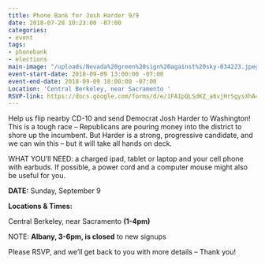 ```yaml
---
title: Phone Bank for Josh Harder 9/9
date: 2018-07-28 10:23:00 -07:00
categories:
- event
tags:
- phonebank
- elections
main-image: "/uploads/Nevada%20green%20sign%20against%20sky-034223.jpeg"
event-start-date: 2018-09-09 13:00:00 -07:00
event-end-date: 2018-09-09 18:00:00 -07:00
Location: 'Central Berkeley, near Sacramento '
RSVP-link: https://docs.google.com/forms/d/e/1FAIpQLSdKZ_a6vjHrSgysXhA4uNjmeIAuVxUp-DeAVe6mYHT8v73x1Q/viewform
---
```


Help us flip nearby CD-10 and send Democrat Josh Harder to Washington! This is a tough race – Republicans are pouring money into the district to shore up the incumbent. But Harder is a strong, progressive candidate, and we can win this – but it will take all hands on deck.

WHAT YOU’ll NEED: a charged ipad, tablet or laptop and your cell phone with earbuds. If possible, a power cord and a computer mouse might also be useful for you.

**DATE:** Sunday, September 9

**Locations & Times:** 

Central Berkeley, near Sacramento **(1-4pm)** 

NOTE:  **Albany, 3-6pm, is closed** to new signups

Please RSVP, and we’ll get back to you with more details – Thank you!